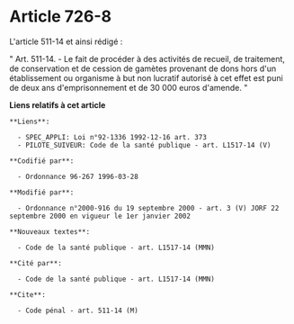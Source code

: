 # Article 726-8

L'article 511-14 et ainsi rédigé :

" Art. 511-14. - Le fait de procéder à des activités de recueil, de traitement, de conservation et de cession de gamètes
provenant de dons hors d'un établissement ou organisme à but non lucratif autorisé à cet effet est puni de deux ans
d'emprisonnement et de 30 000 euros d'amende. "

**Liens relatifs à cet article**

	**Liens**:

	  - SPEC_APPLI: Loi n°92-1336 1992-12-16 art. 373
	  - PILOTE_SUIVEUR: Code de la santé publique - art. L1517-14 (V)

	**Codifié par**:

	  - Ordonnance 96-267 1996-03-28

	**Modifié par**:

	  - Ordonnance n°2000-916 du 19 septembre 2000 - art. 3 (V) JORF 22 septembre 2000 en vigueur le 1er janvier 2002

	**Nouveaux textes**:

	  - Code de la santé publique - art. L1517-14 (MMN)

	**Cité par**:

	  - Code de la santé publique - art. L1517-14 (MMN)

	**Cite**:

	  - Code pénal - art. 511-14 (M)

